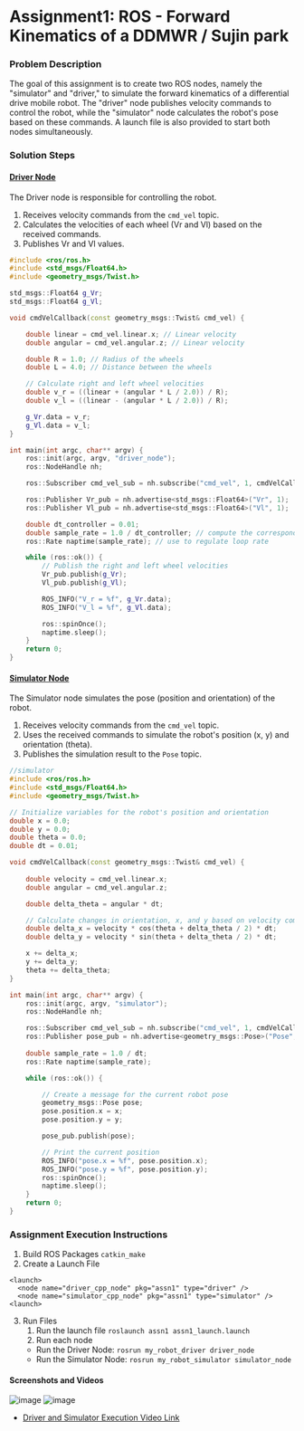 # Assignment1: ROS - Forward Kinematics of a DDMWR / Sujin park

### Problem Description
The goal of this assignment is to create two ROS nodes, namely the "simulator" and "driver," to simulate the forward kinematics of a differential drive mobile robot. The "driver" node publishes velocity commands to control the robot, while the "simulator" node calculates the robot's pose based on these commands. A launch file is also provided to start both nodes simultaneously.
###  Solution Steps
#### [Driver Node](https://github.com/soojin-p/UNLV_CpE476/blob/master/assn1/src/driver.cpp)
The Driver node is responsible for controlling the robot.
1. Receives velocity commands from the `cmd_vel` topic.
2. Calculates the velocities of each wheel (Vr and Vl) based on the received commands.
3. Publishes Vr and Vl values.
```cpp
#include <ros/ros.h>
#include <std_msgs/Float64.h>
#include <geometry_msgs/Twist.h>

std_msgs::Float64 g_Vr;
std_msgs::Float64 g_Vl;

void cmdVelCallback(const geometry_msgs::Twist& cmd_vel) {

	double linear = cmd_vel.linear.x; // Linear velocity
	double angular = cmd_vel.angular.z; // Linear velocity

	double R = 1.0; // Radius of the wheels
	double L = 4.0; // Distance between the wheels

	// Calculate right and left wheel velocities
	double v_r = ((linear + (angular * L / 2.0)) / R);
	double v_l = ((linear - (angular * L / 2.0)) / R);

	g_Vr.data = v_r;
	g_Vl.data = v_l;
}

int main(int argc, char** argv) {
	ros::init(argc, argv, "driver_node");
	ros::NodeHandle nh;

	ros::Subscriber cmd_vel_sub = nh.subscribe("cmd_vel", 1, cmdVelCallback);

	ros::Publisher Vr_pub = nh.advertise<std_msgs::Float64>("Vr", 1);
	ros::Publisher Vl_pub = nh.advertise<std_msgs::Float64>("Vl", 1);

	double dt_controller = 0.01;
	double sample_rate = 1.0 / dt_controller; // compute the corresponding update frequency 
	ros::Rate naptime(sample_rate); // use to regulate loop rate 

	while (ros::ok()) {
		// Publish the right and left wheel velocities
		Vr_pub.publish(g_Vr);
		Vl_pub.publish(g_Vl);

		ROS_INFO("V_r = %f", g_Vr.data);
		ROS_INFO("V_l = %f", g_Vl.data);

		ros::spinOnce();
		naptime.sleep();
	}
	return 0;
}
```
   
#### [Simulator Node](https://github.com/soojin-p/UNLV_CpE476/blob/master/assn1/src/simulator.cpp)
The Simulator node simulates the pose (position and orientation) of the robot. 
1. Receives velocity commands from the `cmd_vel` topic.
2. Uses the received commands to simulate the robot's position (x, y) and orientation (theta).
3. Publishes the simulation result to the `Pose` topic.
```cpp
//simulator
#include <ros/ros.h>
#include <std_msgs/Float64.h>
#include <geometry_msgs/Twist.h>

// Initialize variables for the robot's position and orientation
double x = 0.0;
double y = 0.0;
double theta = 0.0;
double dt = 0.01;

void cmdVelCallback(const geometry_msgs::Twist& cmd_vel) {
   
    double velocity = cmd_vel.linear.x;
    double angular = cmd_vel.angular.z;

    double delta_theta = angular * dt;

    // Calculate changes in orientation, x, and y based on velocity commands
    double delta_x = velocity * cos(theta + delta_theta / 2) * dt;
    double delta_y = velocity * sin(theta + delta_theta / 2) * dt;

    x += delta_x;
    y += delta_y;
    theta += delta_theta;
}

int main(int argc, char** argv) {
    ros::init(argc, argv, "simulator");
    ros::NodeHandle nh;

    ros::Subscriber cmd_vel_sub = nh.subscribe("cmd_vel", 1, cmdVelCallback);
    ros::Publisher pose_pub = nh.advertise<geometry_msgs::Pose>("Pose", 1);
 
    double sample_rate = 1.0 / dt;
    ros::Rate naptime(sample_rate);

    while (ros::ok()) {

        // Create a message for the current robot pose
        geometry_msgs::Pose pose;
        pose.position.x = x;
        pose.position.y = y;

        pose_pub.publish(pose);

        // Print the current position 
        ROS_INFO("pose.x = %f", pose.position.x);
        ROS_INFO("pose.y = %f", pose.position.y);
        ros::spinOnce();
        naptime.sleep();
    }
    return 0;
}
```
### Assignment Execution Instructions

1. Build ROS Packages
   ``` catkin_make ```
2. Create a Launch File
```
<launch>
  <node name="driver_cpp_node" pkg="assn1" type="driver" />
  <node name="simulator_cpp_node" pkg="assn1" type="simulator" />
<launch>
```
3. Run Files
   1. Run the launch file
      `roslaunch assn1 assn1_launch.launch`
   2. Run each node 
   - Run the Driver Node: `rosrun my_robot_driver driver_node`
   - Run the Simulator Node: `rosrun my_robot_simulator simulator_node`

#### Screenshots and Videos
![image](https://github.com/soojin-p/UNLV_CpE476/assets/72116811/31a92f6c-df5d-4b9f-a137-b8b8a4744a35)
![image](https://github.com/soojin-p/UNLV_CpE476/assets/72116811/216d2460-1cab-496d-b0f3-62129256b5a9)

- [Driver and Simulator Execution Video Link](https://youtu.be/07lgEeBNV0I)
